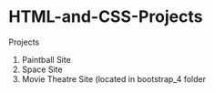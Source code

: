 # HTML-and-CSS-Projects

Projects

1. Paintball Site
2. Space Site
3. Movie Theatre Site (located in bootstrap_4 folder
